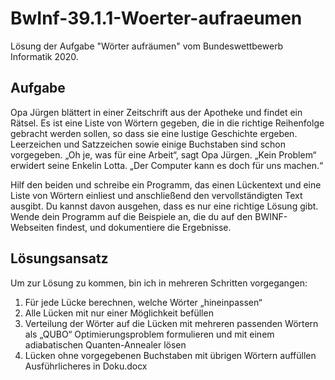 # BwInf-39.1.1-Woerter-aufraeumen

Lösung der Aufgabe "Wörter aufräumen" vom Bundeswettbewerb Informatik 2020.

## Aufgabe

Opa Jürgen blättert in einer Zeitschrift aus der
Apotheke und findet ein Rätsel. Es ist eine Liste
von Wörtern gegeben, die in die richtige Reihenfolge
gebracht werden sollen, so dass sie eine
lustige Geschichte ergeben. Leerzeichen und Satzzeichen
sowie einige Buchstaben sind schon vorgegeben.
„Oh je, was für eine Arbeit“, sagt Opa Jürgen.
„Kein Problem“ erwidert seine Enkelin Lotta.
„Der Computer kann es doch für uns machen.“

Hilf den beiden und schreibe ein Programm, das
einen Lückentext und eine Liste von Wörtern
einliest und anschließend den vervollständigten
Text ausgibt. Du kannst davon ausgehen, dass es
nur eine richtige Lösung gibt.
Wende dein Programm auf die Beispiele an, die
du auf den BWINF-Webseiten findest, und dokumentiere
die Ergebnisse.

## Lösungsansatz
Um zur Lösung zu kommen, bin ich in mehreren Schritten vorgegangen:
1.	Für jede Lücke berechnen, welche Wörter „hineinpassen“
2.	Alle Lücken mit nur einer Möglichkeit befüllen
3.	Verteilung der Wörter auf die Lücken mit mehreren passenden Wörtern als „QUBO“ Optimierungsproblem formulieren und mit einem adiabatischen Quanten-Annealer lösen
4.	Lücken ohne vorgegebenen Buchstaben mit übrigen Wörtern auffüllen
Ausführlicheres in Doku.docx
